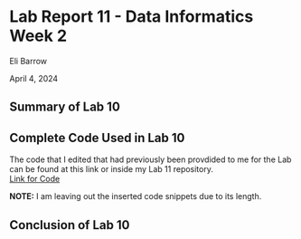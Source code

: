 # Lab Report 11 - Data Informatics Week 2
Eli Barrow

April 4, 2024

## Summary of Lab 10 ##


## Complete Code Used in Lab 10 ##

The code that I edited that had previously been provdided to me for the Lab can be found at this link or inside my Lab 11 repository.   
[Link for Code](https://github.com/elibarrow/BAE305-SP24-LAB10/blob/main/BAE305LAB10.ipynb)

**NOTE:** I am leaving out the inserted code snippets due to its length.

## Conclusion of Lab 10 ##

